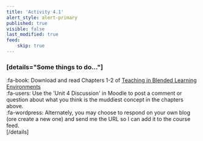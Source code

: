 ```yaml
---
title: 'Activity 4.1'
alert_style: alert-primary
published: true
visible: false
last_modified: true
feed:
    skip: true
---
```


### [details="Some things to do..."]
:fa-book: Download and read Chapters 1-2 of [Teaching in Blended Learning Environments](https://www.aupress.ca/books/120229-teaching-in-blended-learning-environments/)  
:fa-users: Use the 'Unit 4 Discussion' in Moodle to post a comment or question about what you think is the muddiest concept in the chapters above.  
:fa-wordpress: Alternately, you may choose to respond on your own blog (ore create a new one) and send me the URL so I can add it to the course feed.  
[/details]
